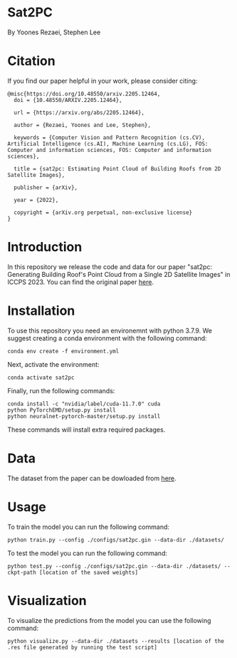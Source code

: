# Sat2PC

By Yoones Rezaei, Stephen Lee

# Citation

If you find our paper helpful in your work, please consider citing:

```
@misc{https://doi.org/10.48550/arxiv.2205.12464,
  doi = {10.48550/ARXIV.2205.12464},

  url = {https://arxiv.org/abs/2205.12464},

  author = {Rezaei, Yoones and Lee, Stephen},

  keywords = {Computer Vision and Pattern Recognition (cs.CV), Artificial Intelligence (cs.AI), Machine Learning (cs.LG), FOS: Computer and information sciences, FOS: Computer and information sciences},

  title = {sat2pc: Estimating Point Cloud of Building Roofs from 2D Satellite Images},

  publisher = {arXiv},

  year = {2022},

  copyright = {arXiv.org perpetual, non-exclusive license}
}
```

# Introduction

In this repository we release the code and data for our paper "sat2pc: Generating Building Roof's Point Cloud from a Single 2D Satellite Images" in ICCPS 2023. You can find the original paper [here](https://arxiv.org/abs/2205.12464).

# Installation

To use this repository you need an environemnt with python 3.7.9. We suggest creating a conda environment with the following command:

```
conda env create -f environment.yml
```

Next, activate the environment:

```
conda activate sat2pc
```

Finally, run the following commands:

```
conda install -c "nvidia/label/cuda-11.7.0" cuda
python PyTorchEMD/setup.py install
python neuralnet-pytorch-master/setup.py install
```

These commands will install extra required packages.

# Data

The dataset from the paper can be dowloaded from [here](https://pitt-my.sharepoint.com/:f:/g/personal/yor10_pitt_edu/Eo4HLZ9ysERBkBem0wl5HZ8BBcqzDruuI77PhfqL_kWIWg).

# Usage

To train the model you can run the following command:

```
python train.py --config ./configs/sat2pc.gin --data-dir ./datasets/
```

To test the model you can run the following command:

```
python test.py --config ./configs/sat2pc.gin --data-dir ./datasets/ --ckpt-path [location of the saved weights]
```

# Visualization

To visualize the predictions from the model you can use the following command:

```
python visualize.py --data-dir ./datasets --results [location of the .res file generated by running the test script]
```

